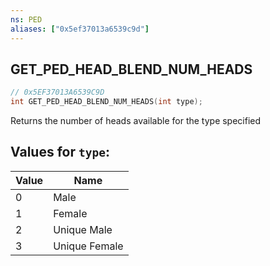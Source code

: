 ```yaml
---
ns: PED
aliases: ["0x5ef37013a6539c9d"]
---
```

## GET_PED_HEAD_BLEND_NUM_HEADS

```c
// 0x5EF37013A6539C9D
int GET_PED_HEAD_BLEND_NUM_HEADS(int type);
```

Returns the number of heads available for the type specified

## Values for `type`:
| Value | Name |
| --- | --- |
| 0 | Male |
| 1 | Female |
| 2 | Unique Male |
| 3 | Unique Female |

